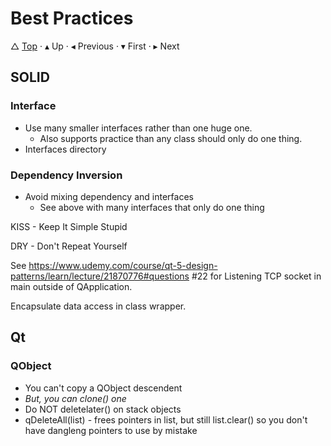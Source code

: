 # Best Practices

&bigtriangleup; [Top](../Main.md) &CenterDot; &blacktriangle; Up &CenterDot; &blacktriangleleft; Previous &CenterDot; &blacktriangledown; First &CenterDot; &blacktriangleright; Next 



## SOLID



### Interface



* Use many smaller interfaces rather than one huge one.
  * Also supports practice than any class should only do one thing.
* Interfaces directory

### Dependency Inversion

* Avoid mixing dependency and interfaces
  * See above with many interfaces that only do one thing

KISS - Keep It Simple Stupid

DRY - Don't Repeat Yourself

See https://www.udemy.com/course/qt-5-design-patterns/learn/lecture/21870776#questions  #22 for Listening TCP socket in main outside of QApplication.

Encapsulate data access in class wrapper.



## Qt

### QObject

* You can't copy a QObject descendent
* _But, you can clone() one_
* Do NOT deletelater() on stack objects
* qDeleteAll(list) - frees pointers in list, but still list.clear() so you don't have dangleng pointers to use by mistake



